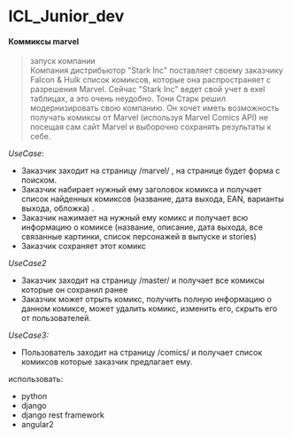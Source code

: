 # ICL_Junior_dev
#### Коммиксы marvel

> запуск компании  
Компания дистрибьютор "Stark Inc" поставляет своему заказчику Falcon & Hulk список комиксов, которые она распространяет с разрешения Marvel. Сейчас "Stark Inc" ведет свой учет в exel таблицах, а это очень неудобно. Тони Старк решил модернизировать свою компанию.
Он хочет иметь возможность получать комиксы от Marvel (используя Marvel Comics API) не посещая сам сайт Marvel и выборочно сохранять результаты к себе.

_UseCase_:
- Заказчик заходит на страницу /marvel/ , на странице будет форма с поиском.
- Заказчик набирает нужный ему заголовок комикса и получает список найденных комиксов (название, дата выхода, EAN, варианты выхода, обложка) .
- Заказчик нажимает на нужный ему комикс и получает всю информацию о комиксе (название, описание, дата выхода, все связанные картинки, список персонажей в выпуске и stories)
- Заказчик сохраняет этот комикс

_UseCase2_
- Заказчик заходит на страницу /master/ и получает все комиксы которые он сохранил ранее
- Заказчик может отрыть комикс, получить полную информацию о данном комиксе, может удалить комикс, изменить его, скрыть его от пользователей.

_UseCase3:_
- Пользователь заходит на страницу /comics/ и получает список комиксов которые заказчик предлагает ему.

использовать:
- python
- django
- django rest framework
- angular2
